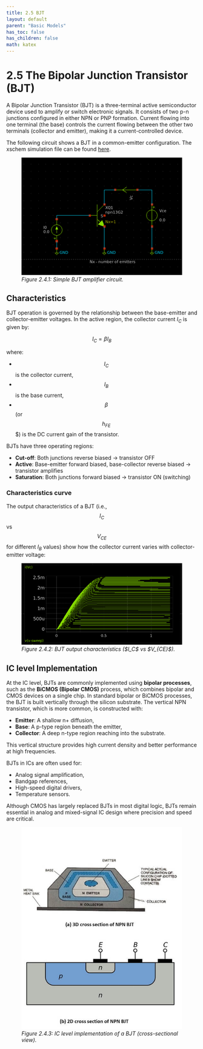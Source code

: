 ```yaml
---
title: 2.5 BJT
layout: default
parent: "Basic Models"
has_toc: false
has_children: false
math: katex
---
```


# 2.5 The Bipolar Junction Transistor (BJT)

A Bipolar Junction Transistor (BJT) is a three-terminal active semiconductor device used to amplify or switch electronic signals. It consists of two p-n junctions configured in either NPN or PNP formation. Current flowing into one terminal (the base) controls the current flowing between the other two terminals (collector and emitter), making it a current-controlled device.

The following circuit shows a BJT in a common-emitter configuration. The xschem simulation file can be found [here](./simulation_files/xschem/04_BJT_DC_sweep.sch).
<figure>
  <img src="./images/sch_bjt.png" alt="BJT common-emitter circuit" width="500">
  <figcaption><em>Figure 2.4.1: Simple BJT amplifier circuit.</em></figcaption>
</figure>

## Characteristics
BJT operation is governed by the relationship between the base-emitter and collector-emitter voltages. In the active region, the collector current $I_C$ is given by:

$$
I_C = \beta I_B
$$

where:

- $$I_C$$ is the collector current,
- $$I_B$$ is the base current,
- $$\beta$$(or $$h_{FE}$$$) is the DC current gain of the transistor.

BJTs have three operating regions:

- **Cut-off**: Both junctions reverse biased → transistor OFF  
- **Active**: Base-emitter forward biased, base-collector reverse biased → transistor amplifies  
- **Saturation**: Both junctions forward biased → transistor ON (switching)

### Characteristics curve
The output characteristics of a BJT (i.e., $$I_C$$ vs $$V_{CE}$$ for different $I_B$ values) show how the collector current varies with collector-emitter voltage:
<figure>
  <img src="./images/plot_IV_BJT.png" alt="BJT Output Characteristics" width="500">
  <figcaption><em>Figure 2.4.2: BJT output characteristics ($I_C$ vs $V_{CE}$).</em></figcaption>
</figure>

## IC level Implementation
At the IC level, BJTs are commonly implemented using **bipolar processes**, such as the **BiCMOS (Bipolar CMOS)** process, which combines bipolar and CMOS devices on a single chip. In standard bipolar or BiCMOS processes, the BJT is built vertically through the silicon substrate. The vertical NPN transistor, which is more common, is constructed with:

- **Emitter**: A shallow n+ diffusion,
- **Base**: A p-type region beneath the emitter,
- **Collector**: A deep n-type region reaching into the substrate.

This vertical structure provides high current density and better performance at high frequencies.

BJTs in ICs are often used for:

- Analog signal amplification,
- Bandgap references,
- High-speed digital drivers,
- Temperature sensors.

Although CMOS has largely replaced BJTs in most digital logic, BJTs remain essential in analog and mixed-signal IC design where precision and speed are critical.

<figure>
  <img src="./images/BJT_Cross_Section.jpg" alt="BJT IC implementation" width="500">
  <figcaption><em>Figure 2.4.3: IC level implementation of a BJT (cross-sectional view).</em></figcaption>
</figure>
